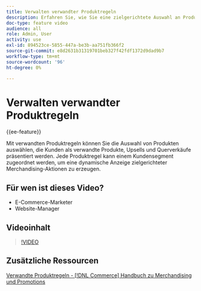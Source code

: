 ```yaml
---
title: Verwalten verwandter Produktregeln
description: Erfahren Sie, wie Sie eine zielgerichtete Auswahl an Produkten präsentieren können, um Kunden als verwandte Produkte, Upsells und Querverkäufe zu speichern.
doc-type: feature video
audience: all
role: Admin, User
activity: use
exl-id: 894523ce-5855-447a-be3b-aa751fb366f2
source-git-commit: e8d2631b31319701beb327f42fdf1372d9dad9b7
workflow-type: tm+mt
source-wordcount: '96'
ht-degree: 0%

---
```


# Verwalten verwandter Produktregeln

{{ee-feature}}

Mit verwandten Produktregeln können Sie die Auswahl von Produkten auswählen, die Kunden als verwandte Produkte, Upsells und Querverkäufe präsentiert werden. Jede Produktregel kann einem Kundensegment zugeordnet werden, um eine dynamische Anzeige zielgerichteter Merchandising-Aktionen zu erzeugen.

## Für wen ist dieses Video?

- E-Commerce-Marketer
- Website-Manager

## Videoinhalt

>[!VIDEO](https://video.tv.adobe.com/v/343837?quality=12&learn=on)

## Zusätzliche Ressourcen

[Verwandte Produktregeln - [!DNL Commerce] Handbuch zu Merchandising und Promotions](https://experienceleague.adobe.com/docs/commerce-admin/marketing/promotions/product-relationships/product-related-rules.html)
